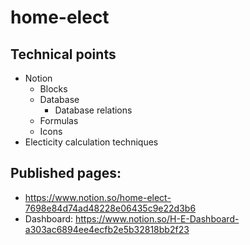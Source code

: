 # home-elect
## Technical points
* Notion
  * Blocks
  * Database
    * Database relations
  * Formulas
  * Icons
* Electicity calculation techniques

## Published pages:
* https://www.notion.so/home-elect-7698e84d74ad48228e06435c9e22d3b6
* Dashboard: https://www.notion.so/H-E-Dashboard-a303ac6894ee4ecfb2e5b32818bb2f23